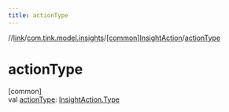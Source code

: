 ```yaml
---
title: actionType
---
```

//[link](../../../index.html)/[com.tink.model.insights](../index.html)/[[common]InsightAction](index.html)/[actionType](action-type.html)



# actionType



[common]\
val [actionType](action-type.html): [InsightAction.Type](-type/index.html)




